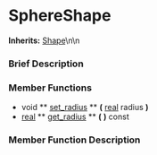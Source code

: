 #  SphereShape  
**Inherits:** [Shape](class_shape)\\n\\n
###  Brief Description  


###  Member Functions 
  * void  ** [set_radius](#set_radius) **  **(** [real](class_real) radius  **)**
  * [real](class_real)  ** [get_radius](#get_radius) **  **(** **)** const

###  Member Function Description  
